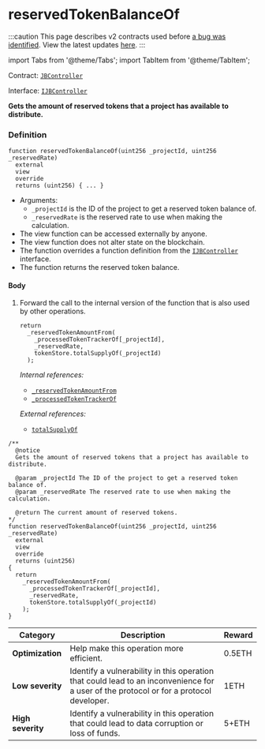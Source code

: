 # reservedTokenBalanceOf

:::caution
This page describes v2 contracts used before [a bug was identified](/docs/2022-05-24/). View the latest updates [here](https://juicebox.money/#/v2-bug-updates/).
:::

import Tabs from '@theme/Tabs';
import TabItem from '@theme/TabItem';

Contract: [`JBController`](/protocol/api/contracts/or-controllers/jbcontroller/README.md)​‌

Interface: [`IJBController`](/protocol/api/interfaces/ijbcontroller.md)

<Tabs>
<TabItem value="Step by step" label="Step by step">

**Gets the amount of reserved tokens that a project has available to distribute.**

### Definition

```
function reservedTokenBalanceOf(uint256 _projectId, uint256 _reservedRate)
  external
  view
  override
  returns (uint256) { ... }
```

* Arguments:
  * `_projectId` is the ID of the project to get a reserved token balance of.
  * `_reservedRate` is the reserved rate to use when making the calculation.
* The view function can be accessed externally by anyone.
* The view function does not alter state on the blockchain.
* The function overrides a function definition from the [`IJBController`](/protocol/api/interfaces/ijbcontroller.md) interface.
* The function returns the reserved token balance.

#### Body

1.  Forward the call to the internal version of the function that is also used by other operations.

    ```
    return
      _reservedTokenAmountFrom(
        _processedTokenTrackerOf[_projectId],
        _reservedRate,
        tokenStore.totalSupplyOf(_projectId)
      );
    ```

    _Internal references:_

    * [`_reservedTokenAmountFrom`](/protocol/api/contracts/or-controllers/jbcontroller/read/-_reservedtokenamountfrom.md)
    * [`_processedTokenTrackerOf`](/protocol/api/contracts/or-controllers/jbcontroller/properties/-_processedtokentrackerof.md)

    _External references:_

    * [`totalSupplyOf`](/protocol/api/contracts/jbtokenstore/read/totalsupplyof.md)

</TabItem>

<TabItem value="Code" label="Code">

```
/**
  @notice
  Gets the amount of reserved tokens that a project has available to distribute.

  @param _projectId The ID of the project to get a reserved token balance of.
  @param _reservedRate The reserved rate to use when making the calculation.

  @return The current amount of reserved tokens.
*/
function reservedTokenBalanceOf(uint256 _projectId, uint256 _reservedRate)
  external
  view
  override
  returns (uint256)
{
  return
    _reservedTokenAmountFrom(
      _processedTokenTrackerOf[_projectId],
      _reservedRate,
      tokenStore.totalSupplyOf(_projectId)
    );
}
```

</TabItem>

<TabItem value="Bug bounty" label="Bug bounty">

| Category          | Description                                                                                                                            | Reward |
| ----------------- | -------------------------------------------------------------------------------------------------------------------------------------- | ------ |
| **Optimization**  | Help make this operation more efficient.                                                                                               | 0.5ETH |
| **Low severity**  | Identify a vulnerability in this operation that could lead to an inconvenience for a user of the protocol or for a protocol developer. | 1ETH   |
| **High severity** | Identify a vulnerability in this operation that could lead to data corruption or loss of funds.                                        | 5+ETH  |

</TabItem>
</Tabs>
